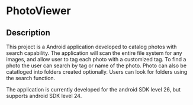 # PhotoViewer

## Description
  
  This project is a Android application developed to catalog photos with search capability. The application will scan the entire file system for any images, and allow user to tag each photo with a customized tag. To find a photo the user can search by tag or name of the photo. Photo can also be catatloged into folders created optionally. Users can look for folders using the search function.
  
  The application is currently developed for the android SDK level 26, but supports android SDK level 24.
  
  
